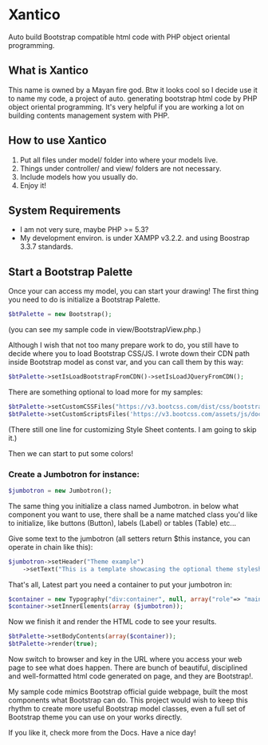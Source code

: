 # Xantico
Auto build Bootstrap compatible html code with PHP object oriental programming.

## What is Xantico
This name is owned by a Mayan fire god. Btw it looks cool so I decide use it to name my code, a project of auto. generating bootstrap html code by PHP object oriental programming. It's very helpful if you are working a lot on building contents management system with PHP. 

## How to use Xantico
1. Put all files under model/ folder into where your models live.
2. Things under controller/ and view/ folders are not necessary.
3. Include models how you usually do.
4. Enjoy it!

## System Requirements
* I am not very sure, maybe PHP >= 5.3?
* My development environ. is under XAMPP v3.2.2. and using Boostrap 3.3.7 standards.

## Start a Bootstrap Palette
Once your can access my model, you can start your drawing! The first thing you need to do is initialize a Bootstrap Palette.

```php
$btPalette = new Bootstrap();
```

(you can see my sample code in view/BootstrapView.php.)

Although I wish that not too many prepare work to do, you still have to decide where you to load Bootstrap CSS/JS. I wrote down their CDN path inside Bootstrap model as const var, and you can call them by this way:

```php
$btPalette->setIsLoadBootstrapFromCDN()->setIsLoadJQueryFromCDN();
```

There are something optional to load more for my samples:

```php
$btPalette->setCustomCSSFiles("https://v3.bootcss.com/dist/css/bootstrap-theme.min.css");
$btPalette->setCustomScriptsFiles('https://v3.bootcss.com/assets/js/docs.min.js');
```

(There still one line for customizing Style Sheet contents. I am going to skip it.)

Then we can start to put some colors!

### Create a Jumbotron for instance:

```php
$jumbotron = new Jumbotron();
```

The same thing you initialize a class named Jumbotron. in below what component you want to use, there shall be a name matched class you'd like to initialize, like buttons (Button), labels (Label) or tables (Table) etc...

Give some text to the jumbotron (all setters return $this instance, you can operate in chain like this):

```php
$jumbotron->setHeader("Theme example")
    ->setText("This is a template showcasing the optional theme stylesheet included in Bootstrap. Use it as a starting point to create something more unique by building on or modifying it.");
```

That's all, Latest part you need a container to put your jumbotron in:

```php
$container = new Typography("div:container", null, array("role"=> "main"));
$container->setInnerElements(array ($jumbotron));
```

Now we finish it and render the HTML code to see your results.

```php
$btPalette->setBodyContents(array($container));
$btPalette->render(true);
```

Now switch to browser and key in the URL where you access your web page to see what does happen. There are bunch of beautiful, disciplined and well-formatted html code generated on page, and they are Bootstrap!.

My sample code mimics Bootstrap official guide webpage, built the most components what Bootstrap can do. This project would wish to keep this rhythm to create more useful Bootstrap model classes, even a full set of Bootstrap theme you can use on your works directly. 

If you like it, check more from the Docs. Have a nice day!
